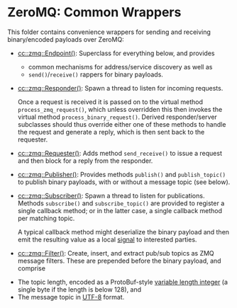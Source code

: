 ZeroMQ: Common Wrappers
=======================

This folder contains convenience wrappers for sending and receiving binary/encoded payloads over ZeroMQ:

* [cc::zmq::Endpoint()](zmq-endpoint.h++]): Superclass for everything below, and provides
  - common mechanisms for address/service discovery as well as
  - `send()`/`receive()` rappers for binary payloads.

* [cc::zmq::Responder()](zmq-responder.h++): Spawn a thread to listen for incoming requests.

  Once a request is received it is passed on to the virtual method `process_zmq_request()`, which unless overridden this then invokes the virtual method `process_binary_request()`.  Derived responder/server subclasses should thus override either one of these methods to handle the request and generate a reply, which is then sent back to the requester.

* [cc::zmq::Requester()](zmq-requester.h++): Adds method `send_receive()` to issue a request and then block for a reply from the responder.

* [cc::zmq::Publisher()](zmq-publisher.h++): Provides methods `publish()` and `publish_topic()` to publish binary payloads, with or without a message topic (see below).

* [cc::zmq::Subscriber()](zmq-subscriber.h++): Spawn a thread to listen for publications. Methods `subscribe()` and `subscribe_topic()` are provided to register a single callback method; or in the latter case, a single callback method per matching topic.

  A typical callback method might deserialize the binary payload and then emit the resulting value as a local [signal](../../../../inner-core/common/thread/signaltemplate.h++) to interested parties.

* [cc::zmq::Filter()](zmq-filter.h++): Create, insert, and extract pub/sub topics as ZMQ message filters. These are prepended before the binary payload, and comprise
 - The topic length, encoded as a ProtoBuf-style [variable length integer](https://protobuf.dev/programming-guides/encoding/#varints) (a single byte if the length is below 128), and
 - The message topic in [UTF-8](https://en.wikipedia.org/wiki/UTF-8) format.
